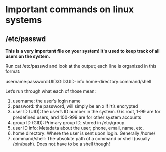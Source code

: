 # Important commands on linux systems

## /etc/passwd

**This is a very important file on your system! It's used to keep track of all users on the system.**

Run cat /etc/passwd and look at the output; each line is organized in this format:

username:password:UID:GID:UID-info:home-directory:command/shell

Let’s run through what each of those mean:

1. username: the user’s login name
2. password: the password, will simply be an x if it’s encrypted
3. user ID (UID): the user’s ID number in the system. 0 is root, 1-99 are for predefined users, and 100-999 are for other system accounts
4. group ID (GID): Primary group ID, stored in /etc/group.
5. user ID info: Metadata about the user; phone, email, name, etc.
6. home directory: Where the user is sent upon login. Generally /home/
7. command/shell: The absolute path of a command or shell (usually /bin/bash). Does not have to be a shell though!

